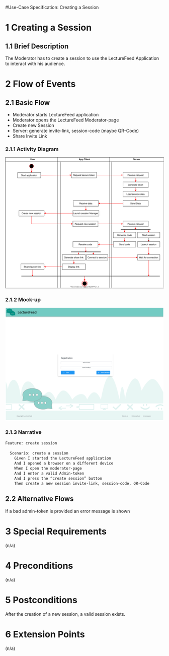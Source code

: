 #Use-Case Specification: Creating a Session

# 1 Creating a Session

## 1.1 Brief Description
The Moderator has to create a session to use the LectureFeed Application to interact with his audience.

# 2 Flow of Events
## 2.1 Basic Flow
- Moderator starts LectureFeed application
- Moderator opens the LectureFeed Moderator-page
- Create new Session
- Server: generate invite-link, session-code (maybe QR-Code)
- Share Invite Link

### 2.1.1 Activity Diagram
![Organization Application Activity Diagram](./activity_diagrams/create_a_session.svg)

### 2.1.2 Mock-up
![Create a Session Mockup](../image/mockup/LoginScreenWithCreateButton.svg)

### 2.1.3 Narrative

```gherkin
Feature: create session

  Scenario: create a session 
    Given I started the LectureFeed application
    And I opened a browser on a different device 
    When I open the moderator-page
    And I enter a valid Admin-token
    And I press the “create session” button    
    Then create a new session invite-link, session-code, QR-Code
```

## 2.2 Alternative Flows
If a bad admin-token is provided an error message is shown

# 3 Special Requirements
(n/a)

# 4 Preconditions
(n/a)

# 5 Postconditions
After the creation of a new session, a valid session exists.

# 6 Extension Points
(n/a)

